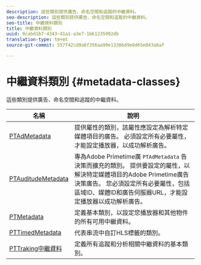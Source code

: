 ```yaml
---
description: 這些類別提供廣告、命名空間和追蹤的中繼資料。
seo-description: 這些類別提供廣告、命名空間和追蹤的中繼資料。
seo-title: 中繼資料類別
title: 中繼資料類別
uuid: 9cabd1b7-4343-41a1-a3e7-1b61235992db
translation-type: tm+mt
source-git-commit: 557f42cd9a6f356aa99e13386d9e8d65e043a6af

---
```



# 中繼資料類別 {#metadata-classes}

這些類別提供廣告、命名空間和追蹤的中繼資料。

| **名稱** | **說明** |
|---|---|
| [PTAdMetadata](https://help.adobe.com/en_US/primetime/api/psdk/appledoc/Classes/PTAdMetadata.html) | 提供屬性的類別，該屬性應設定為解析特定媒體項目的廣告。 必須設定所有必要屬性，才能設定播放器，以成功解析廣告。 |
| [PTAuditudeMetadata](https://help.adobe.com/en_US/primetime/api/psdk/appledoc/Classes/PTAuditudeMetadata.html) | 專為Adobe Primetime廣 `PTAdMetadata` 告決策而擴充的類別。 提供要設定的屬性，以解決特定媒體項目的Adobe Primetime廣告決策廣告。 您必須設定所有必要屬性，包括區域ID、媒體ID和廣告伺服器URL，才能設定播放器以成功解析廣告。 |
| [PTMetadata](https://help.adobe.com/en_US/primetime/api/psdk/appledoc/Classes/PTMetadata.html) | 定義基本類別，以設定您播放器和其他物件的所有可用中繼資料。 |
| [PTTimedMetadata](https://help.adobe.com/en_US/primetime/api/psdk/appledoc/Classes/PTTimedMetadata.html) | 代表串流中自訂HLS標籤的類別。 |
| [PTTraking中繼資料](https://help.adobe.com/en_US/primetime/api/psdk/appledoc/Classes/PTTrackingMetadata.html) | 定義所有追蹤和分析相關中繼資料的基本類別。 |